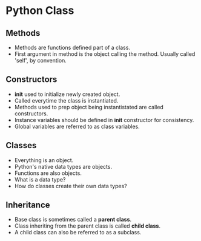 # Python Class

## Methods

* Methods are functions defined part of a class.
* First argument in method is the object calling the method.
Usually called 'self', by convention.

## Constructors

* __init__ used to initialize newly created object.
* Called everytime the class is instantiated.
* Methods used to prep object being instantistated
are called constructors.
* Instance variables should be defined in __init__ constructor
for consistency.
* Global variables are referred to as class variables.

## Classes

* Everything is an object.
* Python's native data types are objects.
* Functions are also objects.
* What is a data type?
* How do classes create their own data types?

## Inheritance

* Base class is sometimes called a **parent class**.
* Class inheriting from the parent class is called **child class**.
* A child class can also be referred to as a subclass.